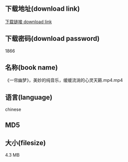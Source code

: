 ## 下载地址(download link)
[下载链接 download link](https://tutu365.netlify.app/?s=%E3%80%8A%E4%B8%80%E5%B8%98%E5%B9%BD%E6%A2%A6%E3%80%8B%EF%BC%8C%E7%BE%8E%E5%A6%99%E7%9A%84%E7%BA%AF%E9%9F%B3%E4%B9%90%EF%BC%8C%E7%BC%93%E7%BC%93%E6%B5%81%E6%B7%8C%E7%9A%84%E5%BF%83%E7%81%B5%E5%A4%A9%E7%B1%81.mp4)

## 下载密码(download password)
1866

## 名称(book name)
《一帘幽梦》，美妙的纯音乐，缓缓流淌的心灵天籁.mp4.mp4

## 语言(language)
chinese

## MD5


## 大小(filesize)
4.3 MB
